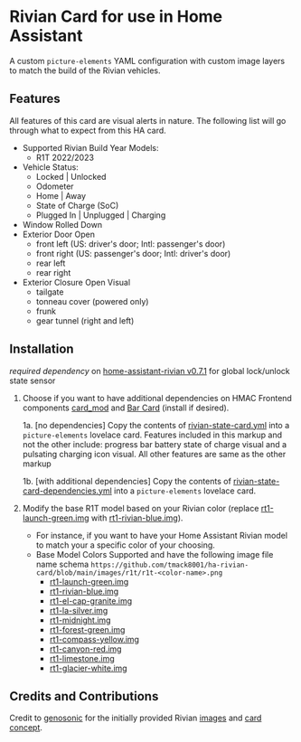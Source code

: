 # Rivian Card for use in Home Assistant

A custom `picture-elements` YAML configuration with custom image layers to match the build of the Rivian vehicles.


## Features
All features of this card are visual alerts in nature. The following list will go through what to expect from this HA card.

- Supported Rivian Build Year Models:
    - R1T 2022/2023
- Vehicle Status:
    - Locked | Unlocked
    - Odometer
    - Home | Away
    - State of Charge (SoC)
    - Plugged In | Unplugged | Charging
- Window Rolled Down
- Exterior Door Open
    - front left (US: driver's door; Intl: passenger's door)
    - front right (US: passenger's door; Intl: driver's door)
    - rear left
    - rear right
- Exterior Closure Open Visual
    - tailgate
    - tonneau cover (powered only)
    - frunk
    - gear tunnel (right and left)



## Installation

*required dependency* on [home-assistant-rivian  v0.7.1](https://github.com/bretterer/home-assistant-rivian/releases/tag/0.7.1) for global lock/unlock state sensor

1. Choose if you want to have additional dependencies on HMAC Frontend components [card_mod](https://github.com/thomasloven/lovelace-card-mod) and [Bar Card](https://github.com/custom-cards/bar-card) (install if desired).

    1a. [no dependencies] Copy the contents of [rivian-state-card.yml](https://github.com/tmack8001/ha-rivian-card/blob/main/src/custom-elements/rivian-state-card.yml) into a `picture-elements` lovelace card. Features included in this markup and not the other include: progress bar battery state of charge visual and a pulsating charging icon visual. All other features are same as the other markup

    1b. [with additional dependencies] Copy the contents of [rivian-state-card-dependencies.yml](https://github.com/tmack8001/ha-rivian-card/blob/main/src/custom-elements/rivian-state-card-dependencies.yml) into a `picture-elements` lovelace card.

2. Modify the base R1T model based on your Rivian color (replace [rt1-launch-green.img](https://github.com/tmack8001/ha-rivian-card/blob/main/images/r1t/r1t-launch-green.png) with [rt1-rivian-blue.img](https://github.com/tmack8001/ha-rivian-card/blob/main/images/r1t/r1t-rivian-blue.png)). 
    - For instance, if you want to have your Home Assistant Rivian model to match your a specific color of your choosing.
    - Base Model Colors Supported and have the following image file name schema `https://github.com/tmack8001/ha-rivian-card/blob/main/images/r1t/r1t-<color-name>.png`
        - [rt1-launch-green.img](https://github.com/tmack8001/ha-rivian-card/blob/main/images/r1t/r1t-launch-green.png)
        - [rt1-rivian-blue.img](https://github.com/tmack8001/ha-rivian-card/blob/main/images/r1t/r1t-rivian-blue.png)
        - [rt1-el-cap-granite.img](https://github.com/tmack8001/ha-rivian-card/blob/main/images/r1t/r1t-el-cap-granite.png)
        - [rt1-la-silver.img](https://github.com/tmack8001/ha-rivian-card/blob/main/images/r1t/r1t-launch-green.png)
        - [rt1-midnight.img](https://github.com/tmack8001/ha-rivian-card/blob/main/images/r1t/r1t-midnight.png)
        - [rt1-forest-green.img](https://github.com/tmack8001/ha-rivian-card/blob/main/images/r1t/r1t-forest-green.png)
        - [rt1-compass-yellow.img](https://github.com/tmack8001/ha-rivian-card/blob/main/images/r1t/r1t-compass-yellow.png)
        - [rt1-canyon-red.img](https://github.com/tmack8001/ha-rivian-card/blob/main/images/r1t/r1t-canyon-red.png)
        - [rt1-limestone.img](https://github.com/tmack8001/ha-rivian-card/blob/main/images/r1t/r1t-limestone.png)
        - [rt1-glacier-white.img](https://github.com/tmack8001/ha-rivian-card/blob/main/images/r1t/r1t-glacier-white.png)

## Credits and Contributions

Credit to [genosonic](https://community.home-assistant.io/u/genosonic) for the initially provided Rivian [images](https://community.home-assistant.io/t/generic-vehicle-card/397844/28) and [card concept](https://community.home-assistant.io/t/generic-vehicle-card/397844/5).